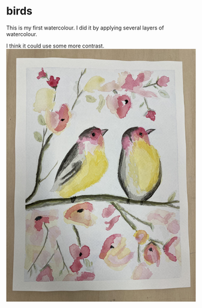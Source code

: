 # birds

This is my first watercolour. I did it by applying several layers of watercolour. 

I think it could use some more contrast.
![Alt text](IMG_4209.jpeg)
